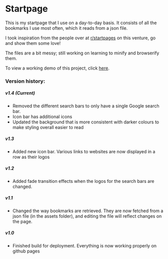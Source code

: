 # Startpage

This is my startpage that I use on a day-to-day basis. It consists of all the bookmarks I use most often, which it reads from a
json file.

I took inspiration from the people over at [r/startpages](https://www.reddit.com/r/startpages) on this venture, go and show them some love!

The files are a bit messy; still working on learning to minify and browserify them.

To view a working demo of this project, click [here](https://russelldutton.github.io/).

### Version history:

##### v1.4 (Current)

- Removed the different search bars to only have a single Google search bar.
- Icon bar has additional icons
- Updated the background that is more consistent with darker colours to make styling overall easier to read

##### v1.3
- Added new icon bar. Various links to websites are now displayed in a row as their logos

##### v1.2
- Added fade transition effects when the logos for the search bars are changed.

##### v1.1
- Changed the way bookmarks are retrieved. They are now fetched from a json file (in the assets folder), and editing the file
will reflect changes on the page.

##### v1.0
- Finished build for deployment. Everything is now working properly on github pages
